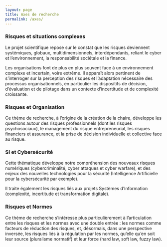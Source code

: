 ```yaml
---
layout: page
title: Axes de recherche
permalink: /axes/
---
```


### Risques et situations complexes
Le projet scientifique repose sur le constat que les risques deviennent systémiques, globaux, multidimensionnels, interdépendants, reliant le cyber et l’environnement, la responsabilité sociétale et la finance. 

Les organisations font de plus en plus souvent face à un environnement complexe et incertain, voire extrême. Il apparaît alors pertinent de s’interroger sur la perception des risques et l’adaptation nécessaire des processus organisationnels, en particulier les dispositifs de décision, d’évaluation et de pilotage dans un contexte d’incertitude et de complexité croissante.

### Risques et Organisation
Ce thème de recherche, à l’origine de la création de la chaire, développe les questions autour des risques professionnels (dont les risques psychosociaux), le management du risque entrepreneurial, les risques financiers et assurance, et la prise de décision individuelle et collective face au risque.

### SI et Cybersécurité
Cette thématique développe notre compréhension des nouveaux risques numériques (cybercriminalité, cyber attaques et cyber warfare), et des enjeux des nouvelles technologies pour la sécurité (Intelligence Artificielle pour la cybersécurité par exemple). 

Il traite également les risques liés aux projets Systèmes d’Information (complexité, incertitude et transformation digitale).

### Risques et Normes
Ce thème de recherche s’intéresse plus particulièrement à l’articulation entre les risques et les normes avec une double entrée : les normes comme facteurs de réduction des risques, et, désormais, dans une perspective inversée, les risques liés à la régulation par les normes, qu’elle qu’en soit leur source (pluralisme normatif) et leur force (hard law, soft law, fuzzy law).
